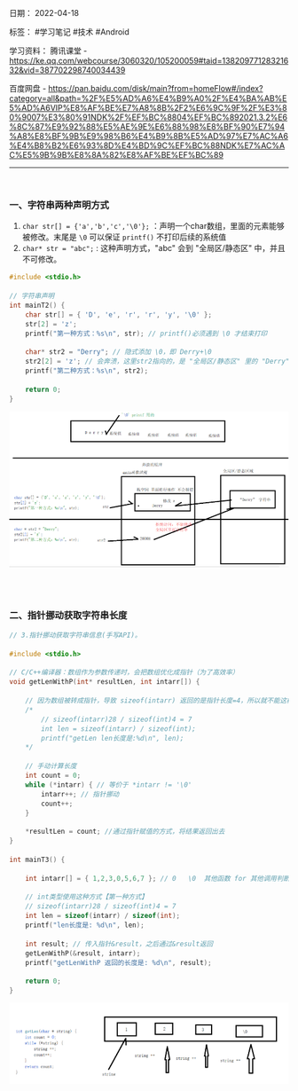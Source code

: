 日期： 2022-04-18

标签： #学习笔记 #技术 #Android 

学习资料： 
腾讯课堂 - https://ke.qq.com/webcourse/3060320/105200059#taid=13820977128321632&vid=387702298740034439

百度网盘 - https://pan.baidu.com/disk/main?from=homeFlow#/index?category=all&path=%2F%E5%AD%A6%E4%B9%A0%2F%E4%BA%AB%E5%AD%A6VIP%E8%AF%BE%E7%A8%8B%2F2%E6%9C%9F%2F%E3%80%9007%E3%80%91NDK%2F%EF%BC%8804%EF%BC%892021.3.2%E6%8C%87%E9%92%88%E5%AE%9E%E6%88%98%E8%BF%90%E7%94%A8%E8%BF%9B%E9%98%B6%E4%B9%8B%E5%AD%97%E7%AC%A6%E4%B8%B2%E6%93%8D%E4%BD%9C%EF%BC%88NDK%E7%AC%AC%E5%9B%9B%E8%8A%82%E8%AF%BE%EF%BC%89

---
<br>

### 一、字符串两种声明方式
1. `char str[] = {'a','b','c','\0'};` ：声明一个char数组，里面的元素能够被修改。末尾是 `\0` 可以保证 `printf()` 不打印后续的系统值
2. `char* str = "abc";` : 这种声明方式，"abc" 会到 "全局区/静态区" 中，并且不可修改。

```C
#include <stdio.h>

// 字符串声明
int mainT2() {
	char str[] = { 'D', 'e', 'r', 'r', 'y', '\0' };
	str[2] = 'z';
	printf("第一种方式：%s\n", str); // printf()必须遇到 \0 才结束打印

	char* str2 = "Derry"; // 隐式添加 \0，即 Derry+\0
	str2[2] = 'z'; // 会奔溃，这里str2指向的，是 "全局区/静态区" 里的 "Derry" 字符串地址，这个字符串是不允许修改的
	printf("第二种方式：%s\n", str2);

	return 0;
}
```

![600](../99附件/20220418234103.png)

<br><br>

### 二、指针挪动获取字符串长度
```C
// 3.指针挪动获取字符串信息(手写API)。

#include <stdio.h>

// C/C++编译器：数组作为参数传递时，会把数组优化成指针（为了高效率）
void getLenWithP(int* resultLen, int intarr[]) {

	// 因为数组被转成指针，导致 sizeof(intarr) 返回的是指针长度=4，所以就不能这样方式计算字符串长度
	/*
		// sizeof(intarr)28 / sizeof(int)4 = 7
		int len = sizeof(intarr) / sizeof(int);
		printf("getLen len长度是:%d\n", len);
	*/

	// 手动计算长度
	int count = 0;
	while (*intarr) { // 等价于 *intarr != '\0'
		intarr++; // 指针挪动
		count++;
	}

	*resultLen = count; //通过指针赋值的方式，将结果返回出去
}

int mainT3() {

	int intarr[] = { 1,2,3,0,5,6,7 }; // 0   \0  其他函数 for 其他调用判断的时候，这个有冲突 【int类型数组】

	// int类型使用这种方式【第一种方式】
	// sizeof(intarr)28 / sizeof(int)4 = 7
	int len = sizeof(intarr) / sizeof(int);
	printf("len长度是: %d\n", len);

	int result; // 传入指针&result，之后通过&result返回
	getLenWithP(&result, intarr);
	printf("getLenWithP 返回的长度是: %d\n", result);

	return 0;
}
```

![800](../99附件/20220420000422.png)
